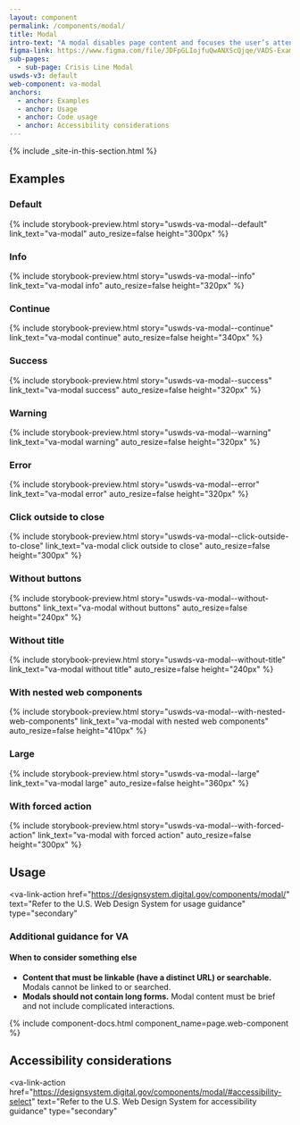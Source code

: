```yaml
---
layout: component
permalink: /components/modal/
title: Modal
intro-text: "A modal disables page content and focuses the user’s attention on a single task or message."
figma-link: https://www.figma.com/file/JDFpGLIojfuQwANXScQjqe/VADS-Example-Library?type=design&node-id=861%3A1708&mode=design&t=jMcVWkPlFhZu3RTh-1
sub-pages:
  - sub-page: Crisis Line Modal
uswds-v3: default
web-component: va-modal
anchors:
  - anchor: Examples
  - anchor: Usage
  - anchor: Code usage
  - anchor: Accessibility considerations
---
```


{% include _site-in-this-section.html %}

## Examples

### Default

{% include storybook-preview.html story="uswds-va-modal--default" link_text="va-modal" auto_resize=false height="300px" %}

### Info

{% include storybook-preview.html story="uswds-va-modal--info" link_text="va-modal info" auto_resize=false height="320px" %}

### Continue

{% include storybook-preview.html story="uswds-va-modal--continue" link_text="va-modal continue" auto_resize=false height="340px" %}

### Success

{% include storybook-preview.html story="uswds-va-modal--success" link_text="va-modal success" auto_resize=false height="320px" %}

### Warning

{% include storybook-preview.html story="uswds-va-modal--warning" link_text="va-modal warning" auto_resize=false height="320px" %}

### Error

{% include storybook-preview.html story="uswds-va-modal--error" link_text="va-modal error" auto_resize=false height="320px" %}

### Click outside to close

{% include storybook-preview.html story="uswds-va-modal--click-outside-to-close" link_text="va-modal click outside to close" auto_resize=false height="300px" %}

### Without buttons

{% include storybook-preview.html story="uswds-va-modal--without-buttons" link_text="va-modal without buttons" auto_resize=false height="240px" %}

### Without title

{% include storybook-preview.html story="uswds-va-modal--without-title" link_text="va-modal without title" auto_resize=false height="240px" %}

### With nested web components

{% include storybook-preview.html story="uswds-va-modal--with-nested-web-components" link_text="va-modal with nested web components" auto_resize=false height="410px" %}

### Large

{% include storybook-preview.html story="uswds-va-modal--large" link_text="va-modal large" auto_resize=false height="360px" %}

### With forced action

{% include storybook-preview.html story="uswds-va-modal--with-forced-action" link_text="va-modal with forced action" auto_resize=false height="300px" %}

## Usage

<va-link-action
  href="https://designsystem.digital.gov/components/modal/"
  text="Refer to the U.S. Web Design System for usage guidance"
  type="secondary"
></va-link-action>

### Additional guidance for VA

#### When to consider something else

* **Content that must be linkable (have a distinct URL) or searchable.** Modals cannot be linked to or searched.
* **Modals should not contain long forms.** Modal content must be brief and not include complicated interactions.

{% include component-docs.html component_name=page.web-component %}

## Accessibility considerations

<va-link-action
  href="https://designsystem.digital.gov/components/modal/#accessibility-select"
  text="Refer to the U.S. Web Design System for accessibility guidance"
  type="secondary"
></va-link-action>